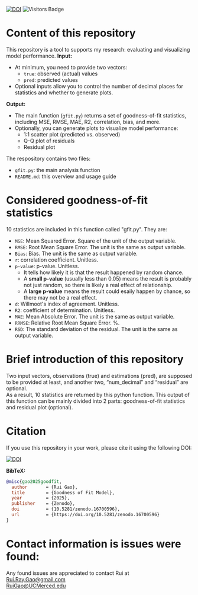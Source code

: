 [![DOI](https://zenodo.org/badge/290397319.svg)](https://doi.org/10.5281/zenodo.15871863)
![Visitors Badge](https://visitor-badge.laobi.icu/badge?page_id=RuiGao9.GoodnessOfFitModel)<br>

# Content of this repository
This repository is a tool to supports my research: evaluating and visualizing model performance.
**Input:**
- At minimum, you need to provide two vectors:
  - `true`: observed (actual) values
  - `pred`: predicted values
- Optional inputs allow you to control the number of decimal places for statistics and whether to generate plots.

**Output:**
- The main function (`gfit.py`) returns a set of goodness-of-fit statistics, including MSE, RMSE, MAE, R2, correlation, bias, and more.
- Optionally, you can generate plots to visualize model performance:
  - 1:1 scatter plot (predicted vs. observed)
  - Q-Q plot of residuals
  - Residual plot

The respository contains two files:
- `gfit.py`: the main analysis function
- `README.md`: this overview and usage guide

# Considered goodness-of-fit statistics
10 statistics are included in this function called "gfit.py". They are:<br>
- `MSE`: Mean Squared Error. Square of the unit of the output variable.<br>
- `RMSE`: Root Mean Square Error. The unit is the same as output variable.<br>
- `Bias`: Bias. The unit is the same as output variable.<br>
- `r`: correlation coefficient. Unitless.<br>
- `p-value`: p-value. Unitless.<br>
  - It tells how likely it is that the result happened by random chance.
  - A **small p-value** (usually less than 0.05) means the result is probably not just random, so there is likely a real effect of relationship.
  - A **large p-value** means the result could esaily happen by chance, so there may not be a real effect.
- `d`: Willmoot\'s index of agreement. Unitless.<br>
- `R2`: coefficient of determination. Unitless.<br>
- `MAE`: Mean Absolute Error. The unit is the same as output variable.<br>
- `RRMSE`: Relative Root Mean Square Error. %.<br>
- `RSD`: The standard deviation of the residual. The unit is the same as output variable.<br>

# Brief introduction of this repository
Two input vectors, observations (true) and estimations (pred), are supposed to be provided at least, and another two, “num_decimal” and “residual” are optional.<br> 
As a result, 10 statistics are returned by this python function. This output of this function can be mainly divided into 2 parts: goodness-of-fit statistics and residual plot (optional).

# Citation
If you use this repository in your work, please cite it using the following DOI:

[![DOI](https://zenodo.org/badge/DOI/10.5281/zenodo.16700596.svg)](https://doi.org/10.5281/zenodo.16700596)

**BibTeX:**
```bibtex
@misc{gao2025goodfit,
  author       = {Rui Gao},
  title        = {Goodness of Fit Model},
  year         = {2025},
  publisher    = {Zenodo},
  doi          = {10.5281/zenodo.16700596},
  url          = {https://doi.org/10.5281/zenodo.16700596}
}
```

# Contact information is issues were found:
Any found issues are appreciated to contact Rui at<br> 
Rui.Ray.Gao@gmail.com <br>
RuiGao@UCMerced.edu
